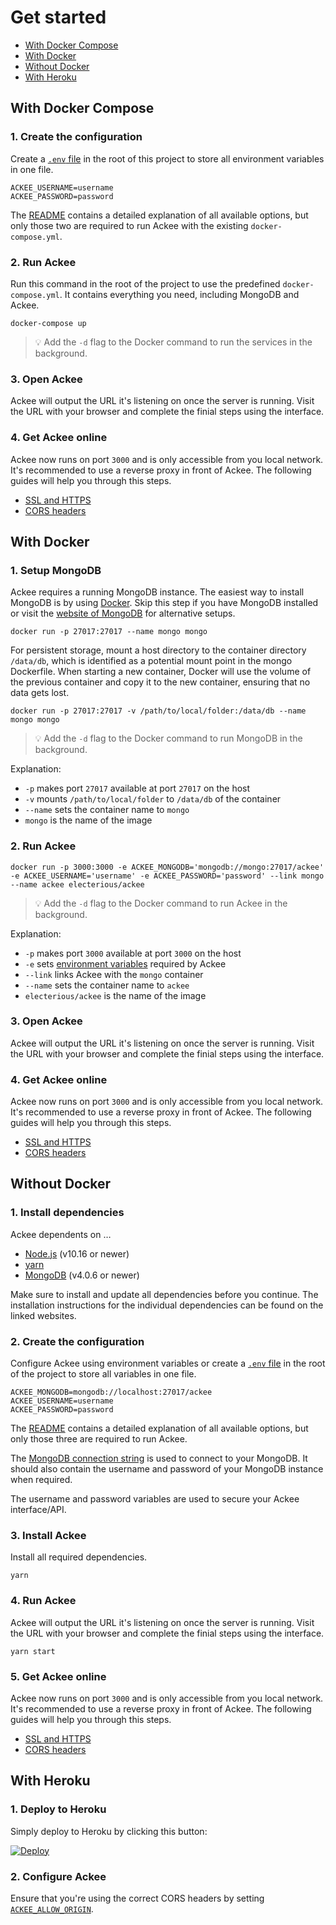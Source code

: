 # Get started

- [With Docker Compose](#with-docker-compose)
- [With Docker](#with-docker)
- [Without Docker](#without-docker)
- [With Heroku](#with-heroku)

## With Docker Compose

### 1. Create the configuration

Create a [`.env` file](https://www.npmjs.com/package/dotenv) in the root of this project to store all environment variables in one file.

```
ACKEE_USERNAME=username
ACKEE_PASSWORD=password
```

The [README](../README.md#Options) contains a detailed explanation of all available options, but only those two are required to run Ackee with the existing `docker-compose.yml`.

### 2. Run Ackee

Run this command in the root of the project to use the predefined `docker-compose.yml`. It contains everything you need, including MongoDB and Ackee.

```
docker-compose up
```

> 💡 Add the `-d` flag to the Docker command to run the services in the background.

### 3. Open Ackee

Ackee will output the URL it's listening on once the server is running. Visit the URL with your browser and complete the finial steps using the interface.

### 4. Get Ackee online

Ackee now runs on port `3000` and is only accessible from you local network. It's recommended to use a reverse proxy in front of Ackee. The following guides will help you through this steps.

- [SSL and HTTPS](./SSL%20and%20HTTPS.md)
- [CORS headers](./CORS%20headers.md)

## With Docker

### 1. Setup MongoDB

Ackee requires a running MongoDB instance. The easiest way to install MongoDB is by using [Docker](https://www.docker.com). Skip this step if you have MongoDB installed or visit the [website of MongoDB](https://www.mongodb.com) for alternative setups.

```
docker run -p 27017:27017 --name mongo mongo
```

For persistent storage, mount a host directory to the container directory `/data/db`, which is identified as a potential mount point in the mongo Dockerfile. When starting a new container, Docker will use the volume of the previous container and copy it to the new container, ensuring that no data gets lost.

```
docker run -p 27017:27017 -v /path/to/local/folder:/data/db --name mongo mongo
```

> 💡 Add the `-d` flag to the Docker command to run MongoDB in the background.

Explanation:

- `-p` makes port `27017` available at port `27017` on the host
- `-v` mounts `/path/to/local/folder` to `/data/db` of the container
- `--name` sets the container name to `mongo`
- `mongo` is the name of the image

### 2. Run Ackee

```
docker run -p 3000:3000 -e ACKEE_MONGODB='mongodb://mongo:27017/ackee' -e ACKEE_USERNAME='username' -e ACKEE_PASSWORD='password' --link mongo --name ackee electerious/ackee
```

> 💡 Add the `-d` flag to the Docker command to run Ackee in the background.

Explanation:

- `-p` makes port `3000` available at port `3000` on the host
- `-e` sets [environment variables](../README.md#Options) required by Ackee
- `--link` links Ackee with the `mongo` container
- `--name` sets the container name to `ackee`
- `electerious/ackee` is the name of the image

### 3. Open Ackee

Ackee will output the URL it's listening on once the server is running. Visit the URL with your browser and complete the finial steps using the interface.

### 4. Get Ackee online

Ackee now runs on port `3000` and is only accessible from you local network. It's recommended to use a reverse proxy in front of Ackee. The following guides will help you through this steps.

- [SSL and HTTPS](./SSL%20and%20HTTPS.md)
- [CORS headers](./CORS%20headers.md)

## Without Docker

### 1. Install dependencies

Ackee dependents on …

- [Node.js](https://nodejs.org/en/) (v10.16 or newer)
- [yarn](https://yarnpkg.com/en/)
- [MongoDB](https://www.mongodb.com) (v4.0.6 or newer)

Make sure to install and update all dependencies before you continue. The installation instructions for the individual dependencies can be found on the linked websites.

### 2. Create the configuration

Configure Ackee using environment variables or create a [`.env` file](https://www.npmjs.com/package/dotenv) in the root of the project to store all variables in one file.

```
ACKEE_MONGODB=mongodb://localhost:27017/ackee
ACKEE_USERNAME=username
ACKEE_PASSWORD=password
```

The [README](../README.md#Options) contains a detailed explanation of all available options, but only those three are required to run Ackee.

The [MongoDB connection string](https://docs.mongodb.com/manual/reference/connection-string/) is used to connect to your MongoDB. It should also contain the username and password of your MongoDB instance when required.

The username and password variables are used to secure your Ackee interface/API.

### 3. Install Ackee

Install all required dependencies.

```
yarn
```

### 4. Run Ackee

Ackee will output the URL it's listening on once the server is running. Visit the URL with your browser and complete the finial steps using the interface.

```
yarn start
```

### 5. Get Ackee online

Ackee now runs on port `3000` and is only accessible from you local network. It's recommended to use a reverse proxy in front of Ackee. The following guides will help you through this steps.

- [SSL and HTTPS](./SSL%20and%20HTTPS.md)
- [CORS headers](./CORS%20headers.md)

## With Heroku

### 1. Deploy to Heroku

Simply deploy to Heroku by clicking this button:

[![Deploy](https://www.herokucdn.com/deploy/button.svg)](https://heroku.com/deploy?template=https://github.com/electerious/Ackee)

### 2. Configure Ackee

Ensure that you're using the correct CORS headers by setting [`ACKEE_ALLOW_ORIGIN`](CORS%20Headers.md#heroku-or-platforms-as-a-service-configuration).